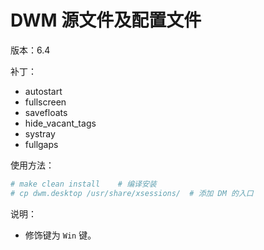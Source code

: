 # DWM 源文件及配置文件

版本：6.4

补丁：
- autostart
- fullscreen
- savefloats
- hide_vacant_tags
- systray
- fullgaps

使用方法：
```bash
# make clean install	# 编译安装
# cp dwm.desktop /usr/share/xsessions/	# 添加 DM 的入口
```

说明：
- 修饰键为 `Win` 键。

